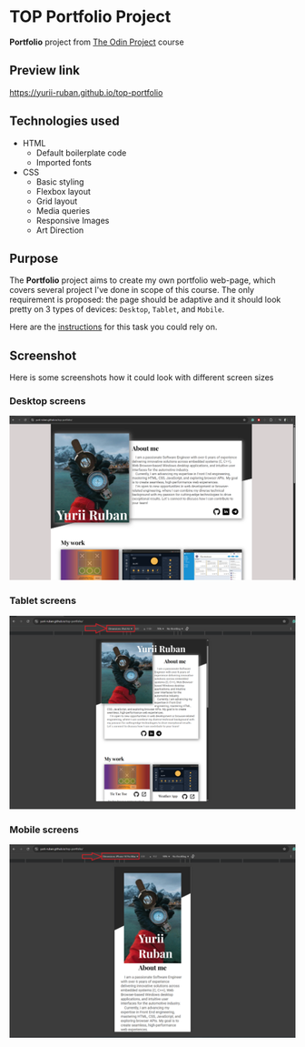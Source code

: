 # TOP Portfolio Project

**Portfolio** project from [The Odin Project](https://www.theodinproject.com/about) course

## Preview link

https://yurii-ruban.github.io/top-portfolio

## Technologies used

- HTML
  - Default boilerplate code
  - Imported fonts
- CSS
  - Basic styling
  - Flexbox layout
  - Grid layout
  - Media queries
  - Responsive Images
  - Art Direction

## Purpose

The **Portfolio** project aims to create my own portfolio web-page, which covers several project I've done in scope of this course.
The only requirement is proposed: the page should be adaptive and it should look pretty on 3 types of devices: `Desktop`, `Tablet`, and `Mobile`.

Here are the [instructions](https://www.theodinproject.com/lessons/node-path-javascript-weather-app) for this task you could rely on.

## Screenshot

Here is some screenshots how it could look with different screen sizes

### Desktop screens

![Screenshot](./img/screenshots/main-project-wide.png)

### Tablet screens

![Screenshot](./img/screenshots/main-project-tablet.png)

### Mobile screens

![Screenshot](./img/screenshots/main-project-mobile.png)
